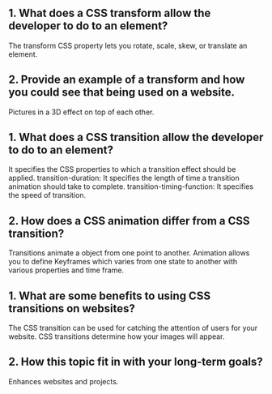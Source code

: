 ## 1.	What does a CSS transform allow the developer to do to an element?
The transform CSS property lets you rotate, scale, skew, or translate an element. 

## 2.	Provide an example of a transform and how you could see that being used on a website.
Pictures in a 3D effect on top of each other.



## 1.	What does a CSS transition allow the developer to do to an element?
It specifies the CSS properties to which a transition effect should be applied. transition-duration: It specifies the length of time a transition animation should take to complete. transition-timing-function: It specifies the speed of transition.

## 2.	How does a CSS animation differ from a CSS transition?
Transitions animate a object from one point to another. Animation allows you to define Keyframes which varies from one state to another with various properties and time frame.



## 1.	What are some benefits to using CSS transitions on websites?
The CSS transition can be used for catching the attention of users for your website. CSS transitions determine how your images will appear.

## 2.	How this topic fit in with your long-term goals?
Enhances websites and projects.
